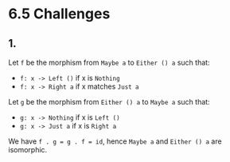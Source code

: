 # 6.5 Challenges

## 1.
Let `f` be the morphism from `Maybe a` to `Either () a` such that:
- `f: x -> Left ()` if x is `Nothing`
- `f: x -> Right a` if x matches `Just a`

Let `g` be the morphism from `Either () a` to `Maybe a` such that:
- `g: x -> Nothing` if x is `Left ()`
- `g: x -> Just a` if x is `Right a`

We have `f . g = g . f = id`, hence `Maybe a` and `Either () a` are isomorphic.
